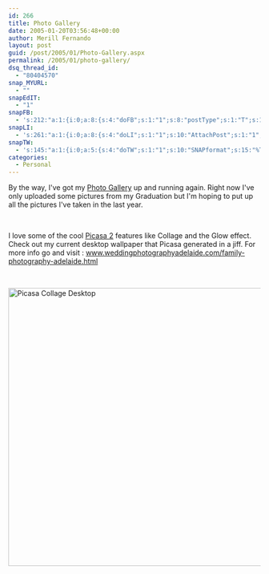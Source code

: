 ```yaml
---
id: 266
title: Photo Gallery
date: 2005-01-20T03:56:48+00:00
author: Merill Fernando
layout: post
guid: /post/2005/01/Photo-Gallery.aspx
permalink: /2005/01/photo-gallery/
dsq_thread_id:
  - "80404570"
snap_MYURL:
  - ""
snapEdIT:
  - "1"
snapFB:
  - 's:212:"a:1:{i:0;a:8:{s:4:"doFB";s:1:"1";s:8:"postType";s:1:"T";s:10:"AttachPost";s:1:"2";s:10:"SNAPformat";s:10:"%FULLTEXT%";s:9:"isAutoImg";s:1:"A";s:8:"imgToUse";s:0:"";s:9:"isAutoURL";s:1:"A";s:8:"urlToUse";s:0:"";}}";'
snapLI:
  - 's:261:"a:1:{i:0;a:8:{s:4:"doLI";s:1:"1";s:10:"AttachPost";s:1:"1";s:10:"SNAPformat";s:41:"New post has been published on %SITENAME%";s:11:"SNAPformatT";s:14:"{Blog} %TITLE%";s:9:"isAutoImg";s:1:"A";s:8:"imgToUse";s:0:"";s:9:"isAutoURL";s:1:"A";s:8:"urlToUse";s:0:"";}}";'
snapTW:
  - 's:145:"a:1:{i:0;a:5:{s:4:"doTW";s:1:"1";s:10:"SNAPformat";s:15:"%TITLE% - %URL%";s:8:"attchImg";s:1:"1";s:9:"isAutoImg";s:1:"A";s:8:"imgToUse";s:0:"";}}";'
categories:
  - Personal
---
```

By the way, I've got my <a href="http://photos.merill.net/ngallery/">Photo Gallery</a> up and running again. Right now I've only uploaded some pictures from my Graduation but I'm hoping to put up all the pictures I've taken in the last year.

&nbsp;

I love some of the cool <a href="http://www.picasa.com/">Picasa 2</a> features like Collage and the Glow effect. Check out my current desktop wallpaper that Picasa generated in a jiff. For more info go and visit : <a style="text-decoration: none" href="http://www.weddingphotographyadelaide.com/family-photography-adelaide.html">www.weddingphotographyadelaide.com/family-photography-adelaide.html</font></a>

&nbsp;

<img src="http://www.merill.net/wp-content/uploads/contentbinary/desk-2.jpg" alt="Picasa Collage Desktop" width="640" height="555" border="0" />